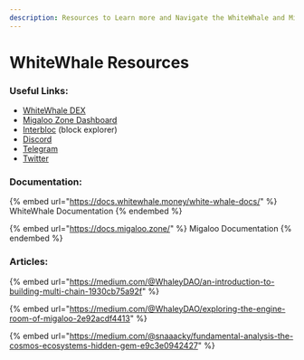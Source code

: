 ```yaml
---
description: Resources to Learn more and Navigate the WhiteWhale and Migaloo Ecosystem
---
```


# WhiteWhale Resources

### Useful Links:

* [WhiteWhale DEX](https://app.whitewhale.money/migaloo/dashboard)
* [Migaloo Zone Dashboard](https://app.migaloo.zone/)
* [Interbloc](https://inbloc.org/migaloo) (block explorer)
* [Discord](https://discord.gg/tSUJA6ykqx)
* [Telegram](http://t.me/whitewhaleofficial)
* [Twitter](https://twitter.com/WhiteWhaleDefi)

### Documentation:

{% embed url="https://docs.whitewhale.money/white-whale-docs/" %}
WhiteWhale Documentation
{% endembed %}

{% embed url="https://docs.migaloo.zone/" %}
Migaloo Documentation
{% endembed %}

### Articles:

{% embed url="https://medium.com/@WhaleyDAO/an-introduction-to-building-multi-chain-1930cb75a92f" %}

{% embed url="https://medium.com/@WhaleyDAO/exploring-the-engine-room-of-migaloo-2e92acdf4413" %}

{% embed url="https://medium.com/@snaaacky/fundamental-analysis-the-cosmos-ecosystems-hidden-gem-e9c3e0942427" %}
